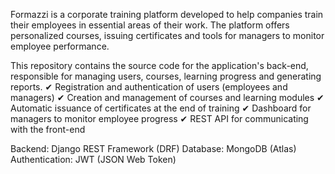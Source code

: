 Formazzi is a corporate training platform developed to help companies train their employees in essential areas of their work. The platform offers personalized courses, issuing certificates and tools for managers to monitor employee performance.

This repository contains the source code for the application's back-end, responsible for managing users, courses, learning progress and generating reports.
✔ Registration and authentication of users (employees and managers)
✔ Creation and management of courses and learning modules
✔ Automatic issuance of certificates at the end of training
✔ Dashboard for managers to monitor employee progress
✔ REST API for communicating with the front-end

Backend: Django REST Framework (DRF)
Database: MongoDB (Atlas)
Authentication: JWT (JSON Web Token)
